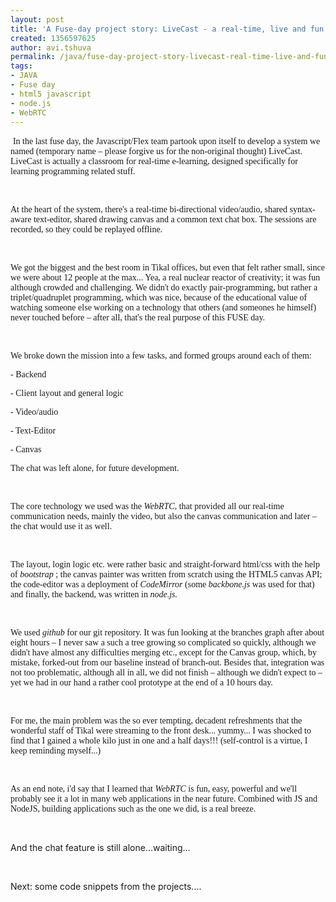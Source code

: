 ```yaml
---
layout: post
title: 'A Fuse-day project story: LiveCast - a real-time, live and fun classroom '
created: 1356597625
author: avi.tshuva
permalink: /java/fuse-day-project-story-livecast-real-time-live-and-fun-classroom
tags:
- JAVA
- Fuse day
- html5 javascript
- node.js
- WebRTC
---
```

<p>&nbsp;<span style="font-family: 'Bitstream Charter', serif; ">In the last fuse day, the Javascript/Flex team partook upon itself to develop a system we named (temporary name &ndash; please forgive us for the non-original thought) LiveCast. LiveCast is actually a classroom for real-time e-learning, designed specifically for learning programming related stuff.</span></p>
<p style="margin-bottom: 0in">&nbsp;</p>
<p style="margin-bottom: 0in"><font face="Bitstream Charter, serif">At the heart of the system, there's a real-time bi-directional video/audio, shared syntax-aware text-editor, shared drawing canvas and a common text chat box. The sessions are recorded, so they could be replayed offline.</font></p>
<p style="margin-bottom: 0in">&nbsp;</p>
<p style="margin-bottom: 0in"><font face="Bitstream Charter, serif">We got the biggest and the best room in Tikal offices, but even that felt rather small, since we were about 12 people at the max... Yea, a real nuclear reactor of creativity; it was fun although crowded and challenging. We didn't do exactly pair-programming, but rather a triplet/quadruplet programming, which was nice, because of the educational value of watching someone else working on a technology that others (and someones he himself) never touched before &ndash; after all, that's the real purpose of this FUSE day.</font></p>
<p style="margin-bottom: 0in">&nbsp;</p>
<p style="margin-bottom: 0in"><font face="Bitstream Charter, serif">We broke down the mission into a few tasks, and formed groups around each of them:</font></p>
<p style="margin-bottom: 0in"><font face="Bitstream Charter, serif">- Backend</font></p>
<p style="margin-bottom: 0in"><font face="Bitstream Charter, serif">- Client layout and general logic</font></p>
<p style="margin-bottom: 0in"><font face="Bitstream Charter, serif">- Video/audio</font></p>
<p style="margin-bottom: 0in"><font face="Bitstream Charter, serif">- Text-Editor</font></p>
<p style="margin-bottom: 0in"><font face="Bitstream Charter, serif">- Canvas</font></p>
<p style="margin-bottom: 0in"><font face="Bitstream Charter, serif">The chat was left alone, for future development.</font></p>
<p style="margin-bottom: 0in">&nbsp;</p>
<p style="margin-bottom: 0in"><font face="Bitstream Charter, serif">The core technology we used was the <i>WebRTC</i>, that provided all our real-time communication needs, mainly the video, but also the canvas communication and later &ndash; the chat would use it as well. </font></p>
<p style="margin-bottom: 0in">&nbsp;</p>
<p style="margin-bottom: 0in"><font face="Bitstream Charter, serif">The layout, login logic etc. were rather basic and straight-forward html/css with the help of <i>bootstrap</i> ; the canvas painter was written from scratch using the HTML5 canvas API; the code-editor was a deployment of <i>CodeMirror</i> (some <i>backbone.js</i> was used for that)  and finally, the backend, was written in <i>node.js.</i><i> </i></font></p>
<p style="margin-bottom: 0in">&nbsp;</p>
<p style="margin-bottom: 0in"><font face="Bitstream Charter, serif">We used <i>github </i>for our git repository. It was fun looking at the branches graph after about eight hours &ndash; I never saw a such a tree growing so complicated so quickly, although we didn't have almost any difficulties merging etc., except for the Canvas group, which, by mistake, forked-out from our baseline instead of branch-out. Besides that, integration was not too problematic, although all in all, we did not finish &ndash; although we didn't expect to &ndash; yet we had in our hand a rather cool prototype at the end of a 10 hours day. </font></p>
<p style="margin-bottom: 0in">&nbsp;</p>
<p style="margin-bottom: 0in"><font face="Bitstream Charter, serif">For me, the main problem was the so ever tempting, decadent refreshments that the wonderful staff of Tikal were streaming to the front desk... yummy... I was shocked to find that I gained a whole kilo just in one and a half days!!! (self-control is a virtue, I keep reminding myself...)</font></p>
<p style="margin-bottom: 0in">&nbsp;</p>
<p style="margin-bottom: 0in"><font face="Bitstream Charter, serif">As an end note, i'd say that I learned that <i>WebRTC </i>is fun, easy, powerful and we'll probably see it a lot in many web applications in the near future. Combined with JS and NodeJS, building applications such as the one we did, is a real breeze. </font></p>
<p style="margin-bottom: 0in">&nbsp;</p>
<p style="margin-bottom: 0in">And the chat feature is still alone...waiting...</p>
<p style="margin-bottom: 0in">&nbsp;</p>
<p style="margin-bottom: 0in">Next: some code snippets from the projects....</p>
<p style="margin-bottom: 0in">&nbsp;</p>
<p>&nbsp;</p>
